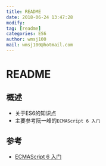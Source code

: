 ```yaml
---
title: README 
date: 2018-06-24 13:47:28	
modify: 
tag: [readme]
categories: ES6
author: wmsj100
mail: wmsj100@hotmail.com
---
```


# README

## 概述
- 关于ES6的知识点
- 主要参考阮一峰的`ECMAScript 6 入门`
## 参考
- [ECMAScript 6 入门](http://es6.ruanyifeng.com/#README)
